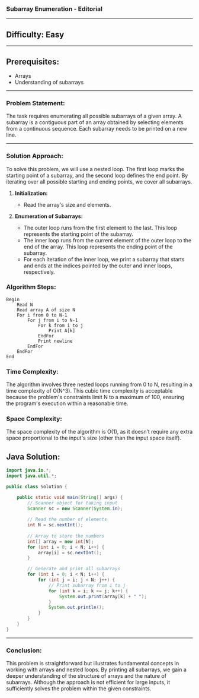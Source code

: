### **Subarray Enumeration - Editorial**

---

## **Difficulty: Easy**

---

## **Prerequisites:**
- Arrays
- Understanding of subarrays

---

### **Problem Statement:**
The task requires enumerating all possible subarrays of a given array. A subarray is a contiguous part of an array obtained by selecting elements from a continuous sequence. Each subarray needs to be printed on a new line.

---

### **Solution Approach:**

To solve this problem, we will use a nested loop. The first loop marks the starting point of a subarray, and the second loop defines the end point. By iterating over all possible starting and ending points, we cover all subarrays.

1. **Initialization:**
   - Read the array's size and elements.

2. **Enumeration of Subarrays:**
   - The outer loop runs from the first element to the last. This loop represents the starting point of the subarray.
   - The inner loop runs from the current element of the outer loop to the end of the array. This loop represents the ending point of the subarray.
   - For each iteration of the inner loop, we print a subarray that starts and ends at the indices pointed by the outer and inner loops, respectively.

### **Algorithm Steps:**
```plaintext
Begin
    Read N
    Read array A of size N
    For i from 0 to N-1
        For j from i to N-1
            For k from i to j
                Print A[k]
            EndFor
            Print newline
        EndFor
    EndFor
End
```

### **Time Complexity:**
The algorithm involves three nested loops running from 0 to N, resulting in a time complexity of O(N^3). This cubic time complexity is acceptable because the problem's constraints limit N to a maximum of 100, ensuring the program's execution within a reasonable time.

### **Space Complexity:**
The space complexity of the algorithm is O(1), as it doesn’t require any extra space proportional to the input's size (other than the input space itself).

## **Java Solution:**
```java
import java.io.*;
import java.util.*;

public class Solution {

    public static void main(String[] args) {
        // Scanner object for taking input
        Scanner sc = new Scanner(System.in);
        
        // Read the number of elements
        int N = sc.nextInt();
        
        // Array to store the numbers
        int[] array = new int[N];
        for (int i = 0; i < N; i++) {
            array[i] = sc.nextInt();
        }

        // Generate and print all subarrays
        for (int i = 0; i < N; i++) {
            for (int j = i; j < N; j++) {
                // Print subarray from i to j
                for (int k = i; k <= j; k++) {
                    System.out.print(array[k] + " ");
                }
                System.out.println();
            }
        }
    }
}
```

---

### **Conclusion:**
This problem is straightforward but illustrates fundamental concepts in working with arrays and nested loops. By printing all subarrays, we gain a deeper understanding of the structure of arrays and the nature of subarrays. Although the approach is not efficient for large inputs, it sufficiently solves the problem within the given constraints.